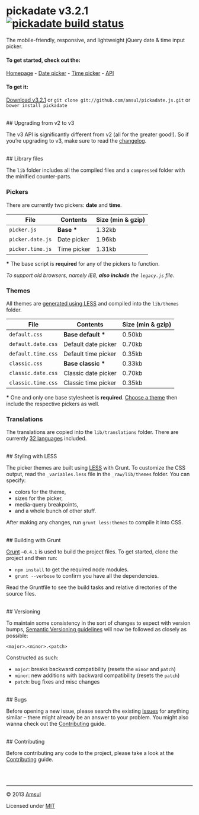 # pickadate v3.2.1 [![pickadate build status](https://travis-ci.org/amsul/pickadate.js.png?branch=gh-pages)](https://travis-ci.org/amsul/pickadate.js)

The mobile-friendly, responsive, and lightweight jQuery date & time input picker.



#### To get started, check out the:

[Homepage](http://amsul.github.io/pickadate.js) - [Date picker](http://amsul.github.io/pickadate.js/date.htm) - [Time picker](http://amsul.github.io/pickadate.js/time.htm) - [API](http://amsul.github.io/pickadate.js/api.htm)


#### To get it:

[Download v3.2.1](https://github.com/amsul/pickadate.js/archive/3.2.1.zip) or `git clone git://github.com/amsul/pickadate.js.git` or `bower install pickadate`




<br>
## Upgrading from v2 to v3

The v3 API is significantly different from v2 (all for the greater good!). So if you’re upgrading to v3, make sure to read the [changelog](https://github.com/amsul/pickadate.js/blob/gh-pages/CHANGELOG.md).





<br>
## Library files

The `lib` folder includes all the compiled files and a `compressed` folder with the minified counter-parts.

### Pickers

There are currently two pickers: **date** and **time**.

File                    | Contents                 | Size (min & gzip)
----------------------- | ------------------------ | ----------------------
`picker.js`             | __Base *__               | 1.32kb
`picker.date.js`        | Date picker              | 1.96kb
`picker.time.js`        | Time picker              | 1.31kb

__*__ The base script is **required** for any of the pickers to function.

_To support old browsers, namely IE8, **also include** the `legacy.js` file._


### Themes

All themes are [generated using LESS](#less-styling) and compiled into the `lib/themes` folder.

File                    | Contents                 | Size (min & gzip)
----------------------- | ------------------------ | ----------------------
`default.css`           | __Base default *__       | 0.50kb
`default.date.css`      | Default date picker      | 0.70kb
`default.time.css`      | Default time picker      | 0.35kb
`classic.css`           | __Base classic *__       | 0.33kb
`classic.date.css`      | Classic date picker      | 0.70kb
`classic.time.css`      | Classic time picker      | 0.35kb

__*__ One and only one base stylesheet is **required**. [Choose a theme](http://amsul.github.io/pickadate.js) then include the respective pickers as well.

### Translations

The translations are copied into the `lib/translations` folder. There are currently [32 languages](https://github.com/amsul/pickadate.js/blob/3.2.1/lib/translations) included.




<br>
<a name="less-styling"></a>
## Styling with LESS

The picker themes are built using [LESS](http://lesscss.org/) with Grunt. To customize the CSS output, read the `_variables.less` file in the `_raw/lib/themes` folder. You can specify:

- colors for the theme,
- sizes for the picker,
- media-query breakpoints,
- and a whole bunch of other stuff.


After making any changes, run `grunt less:themes` to compile it into CSS.




<br>
## Building with Grunt

[Grunt](http://gruntjs.com/) `~0.4.1` is used to build the project files. To get started, clone the project and then run:

- `npm install` to get the required node modules.
- `grunt --verbose` to confirm you have all the dependencies.


Read the Gruntfile to see the build tasks and relative directories of the source files.



<br>
## Versioning

To maintain some consistency in the sort of changes to expect with version bumps, [Semantic Versioning guidelines](http://semver.org/) will now be followed as closely as possible:

`<major>.<minor>.<patch>`

Constructed as such:

- `major`: breaks backward compatibility (resets the `minor` and `patch`)
- `minor`: new additions with backward compatibility (resets the `patch`)
- `patch`: bug fixes and misc changes





<br>
## Bugs

Before opening a new issue, please search the existing [Issues](https://github.com/amsul/pickadate.js/issues) for anything similar – there might already be an answer to your problem. You might also wanna check out the [Contributing](https://github.com/amsul/pickadate.js/blob/gh-pages/CONTRIBUTING.md) guide.





<br>
## Contributing

Before contributing any code to the project, please take a look at the [Contributing](https://github.com/amsul/pickadate.js/blob/gh-pages/CONTRIBUTING.md) guide.





<br><br>

---

© 2013 [Amsul](http://twitter.com/amsul_)

Licensed under [MIT](http://amsul.ca/MIT)